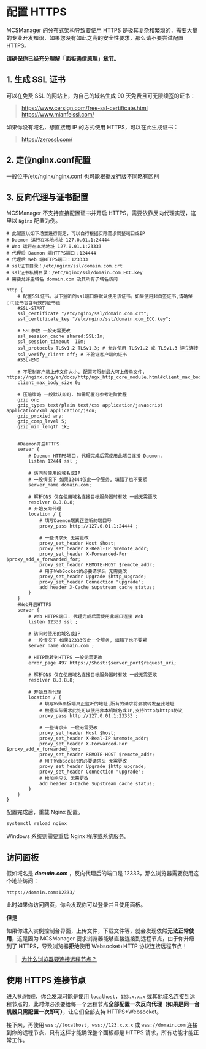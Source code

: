# 配置 HTTPS

<tip>
MCSManager 的分布式架构导致要使用 HTTPS 是极其复杂和繁琐的，需要大量的专业开发知识，如果您没有如此之高的安全性要求，那么请不要尝试配置 HTTPS。

**请确保你已经充分理解「面板通信原理」章节。**
</tip>

## 1. 生成 SSL 证书

可以在免费 SSL 的网站上，为自己的域名生成 90 天免费且可无限续签的证书：

> <a href="https://www.cersign.com/free-ssl-certificate.html" target="_blank">https://www.cersign.com/free-ssl-certificate.html</a>  
> <a href="https://www.mianfeissl.com/" target="_blank">https://www.mianfeissl.com/</a>

如果你没有域名，想直接用 IP 的方式使用 HTTPS，可以在此生成证书：

> <a href="https://zerossl.com/" target="_blank">https://zerossl.com/</a>

## 2. 定位nginx.conf配置

一般位于/etc/nginx/nginx.conf
也可能根据发行版不同略有区别

## 3. 反向代理与证书配置

MCSManager 不支持直接配置证书并开启 HTTPS，需要依靠反向代理实现，这里以 `Nginx` 配置为例。


```nginx
# 此配置以如下场景进行假定，可以自行根据实际需求调整端口或IP
# Daemon 运行在本地地址 127.0.01.1:24444
# Web 运行在本地地址 127.0.01.1:23333
# 代理后 Daemon 端HTTPS端口：124444
# 代理后 Web 端HTTPS端口：123333
# ssl证书目录：/etc/nginx/ssl/domain.com.crt
# ssl证书私钥目录：/etc/nginx/ssl/domain.com_ECC.key
# 需要允许主域名 domain.com 及其所有子域名访问

http {
    # 配置SSL证书。以下监听的ssl端口将默认使用该证书。如果使用非自签证书,请确保crt证书包含有效的证书链
    #SSL-START
    ssl_certificate "/etc/nginx/ssl/domain.com.crt";
    ssl_certificate_key "/etc/nginx/ssl/domain.com_ECC.key";

	# SSL参数 一般无需更改
    ssl_session_cache shared:SSL:1m;
    ssl_session_timeout  10m;
    ssl_protocols TLSv1.2 TLSv1.3; # 允许使用 TLSv1.2 或 TLSv1.3 建立连接
    ssl_verify_client off; # 不验证客户端的证书
    #SSL-END
	
	# 不限制客户端上传文件大小, 配置可限制最大可上传单文件. https://nginx.org/en/docs/http/ngx_http_core_module.html#client_max_body_size
    client_max_body_size 0;
	
	# 压缩策略 一般默认即可. 如需配置可参考进阶教程
    gzip on;
    gzip_types text/plain text/css application/javascript application/xml application/json;
    gzip_proxied any;
    gzip_comp_level 5;
    gzip_min_length 1k;

    
	#Daemon开启HTTPS
    server {
        # Daemon HTTPS端口. 代理完成后需使用此端口连接 Daemon.
        listen 12444 ssl ;

        # 访问时使用的域名或IP
		# 一般情况下 如果12444仅此一个服务, 填错了也不要紧
        server_name domain.com;

		# 解析DNS 仅在使用域名连接目标服务器时有效 一般无需更改
		resolver 8.8.8.8;
        # 开始反向代理
        location / {
            # 填写Daemon端真正监听的端口号
            proxy_pass http://127.0.01.1:24444 ;

            # 一些请求头 无需更改
            proxy_set_header Host $host;
            proxy_set_header X-Real-IP $remote_addr;
            proxy_set_header X-Forwarded-For $proxy_add_x_forwarded_for;
            proxy_set_header REMOTE-HOST $remote_addr;
            # 用于WebSocket的必要请求头 无需更改
            proxy_set_header Upgrade $http_upgrade;
            proxy_set_header Connection "upgrade";
            add_header X-Cache $upstream_cache_status;
        }
    }
	#Web开启HTTPS
    server {
        # Web HTTPS端口. 代理完成后需使用此端口连接 Web
        listen 12333 ssl ;
		
        # 访问时使用的域名或IP 
		# 一般情况下 如果12333仅此一个服务, 填错了也不要紧
        server_name domain.com ;

        # HTTP跳转到HTTPS 一般无需更改
        error_page 497 https://$host:$server_port$request_uri;
		
		# 解析DNS 仅在使用域名连接目标服务器时有效 一般无需更改
		resolver 8.8.8.8;
		
        # 开始反向代理 
        location / {
            # 填写Web面板端真正监听的地址,所有的请求将会被转发至此地址
			# 根据实际需求此处可以使用非本机域名或IP,支持http与https协议
            proxy_pass http://127.0.01.1:23333 ;
						
            # 一些请求头 一般无需更改
            proxy_set_header Host $host;
            proxy_set_header X-Real-IP $remote_addr;
            proxy_set_header X-Forwarded-For $proxy_add_x_forwarded_for;
            proxy_set_header REMOTE-HOST $remote_addr;
            # 用于WebSocket的必要请求头 无需更改
            proxy_set_header Upgrade $http_upgrade;
            proxy_set_header Connection "upgrade";
            # 增加响应头 无需更改
            add_header X-Cache $upstream_cache_status;            
        }
    }
}
```

配置完成后，重载 Nginx 配置。

```bash
systemctl reload nginx
```

Windows 系统则需要重启 Nginx 程序或系统服务。

## 访问面板

假如域名是 **_domain.com_** ，反向代理后的端口是 12333，那么浏览器需要使用这个地址访问：

```
https://domain.com:12333/
```

此时如果你访问网页，你会发现你可以登录并且使用面板。

**但是**

如果你进入实例控制台界面，上传文件，下载文件等，就会发现依然**无法正常使用**，这是因为 MCSManager 要求浏览器能够直接连接到远程节点，由于你升级到了 HTTPS，导致浏览器**拒绝**使用 Websocket+HTTP 协议连接远程节点！

> [为什么浏览器要连接远程节点？](mcsm_network)

## 使用 HTTPS 连接节点

进入`节点管理`，你会发现可能是使用 `localhost`，`123.x.x.x` 或其他域名连接到远程节点的，此时你必须要给每一个远程节点**全部配置一次反向代理（如果是同一台机器只需配置一次即可）**，让它们全部支持 HTTPS+Websocket。

接下来，再使用 `wss://localhost`，`wss://123.x.x.x` 或 `wss://domain.com` 连接到你的远程节点，只有这样才能确保整个面板都是 HTTPS 请求，所有功能才能正常工作。
